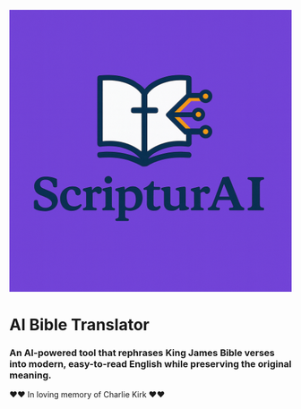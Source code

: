 <p align="center"><img src="logo.png" alt="logo" /></p>

# AI Bible Translator
### An AI-powered tool that rephrases King James Bible verses into modern, easy-to-read English while preserving the original meaning.

❤️❤️ In loving memory of Charlie Kirk ❤️❤️
